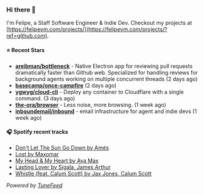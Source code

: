 ### Hi there 👋

I'm Felipe, a Staff Software Engineer & Indie Dev. Checkout my projects at [https://felipevm.com/projects/](https://felipevm.com/projects/?ref=github.com).

#### ⭐ Recent Stars
- **[areibman/bottleneck](https://github.com/areibman/bottleneck)** - Native Electron app for reviewing pull requests dramatically faster than Github web. Specialized for handling reviews for background agents working on multiple concurrent threads (2 days ago)
- **[basecamp/once-campfire](https://github.com/basecamp/once-campfire)** (2 days ago)
- **[ygwyg/cloud-cli](https://github.com/ygwyg/cloud-cli)** - Deploy any container to Cloudflare with a single command. (3 days ago)
- **[the-ora/browser](https://github.com/the-ora/browser)** - Less noise, more browsing. (1 week ago)
- **[inboundemail/inbound](https://github.com/inboundemail/inbound)** - email infrastructure for agent and indie devs (1 week ago)

#### 🎧 Spotify recent tracks
- [Don&#39;t Let The Sun Go Down by Amés](https://open.spotify.com/track/3OVt97n1BLiwOHVHrWvCik)
- [Lost by Maxomar](https://open.spotify.com/track/0O8CNTiKbHeauSkNoSL7xc)
- [My Head &amp; My Heart by Ava Max](https://open.spotify.com/track/1KixkQVDUHggZMU9dUobgm)
- [Lasting Lover by Sigala, James Arthur](https://open.spotify.com/track/0DmAvNCAK08oCi7miSZUIY)
- [Whistle (feat. Calum Scott) by Jax Jones, Calum Scott](https://open.spotify.com/track/4q05KbxYZ5JdkmrletgPjF)

_Powered by [TuneFeed](https://tunefeed.app?ref=github.com)_
